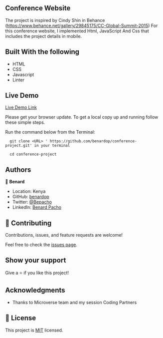  ## Conference Website 

The project is inspired by  Cindy Shin in Behance (https://www.behance.net/gallery/29845175/CC-Global-Summit-2015)
For this conference website, I implemented Html, JavaScript And Css that includes the project details in mobile.

 
## Built With the following

- HTML
- CSS
- Javascript
- Linter

## Live Demo
[Live Demo Link](https://benardop.github.io/conference-project/)


Please get your browser update.
To get a local copy up and running follow these simple steps.

Run the command below from the Terminal:

      git clone <URL> ' https://github.com/benardop/conference-project.git' in your terminal

	  cd conference-project


## Authors

👤 **Benard**

- Location: Kenya
- GitHub: [benardop](https://github.com/benardop/)
- Twitter: [@Bepacho](https://twitter.com/Bepacho)
- LinkedIn: [Benard Pacho](https://www.linkedin.com/in/ochieng-benard-8264b815/)

## 🤝 Contributing

Contributions, issues, and feature requests are welcome!

Feel free to check the [issues page](https://github.com/benardop/professional-portfolio/issues).

## Show your support

Give a ⭐ if you like this project!

## Acknowledgments

- Thanks to Microverse team and my session Coding Partners

## 📝 License

This project is [MIT](./MIT.md) licensed.
